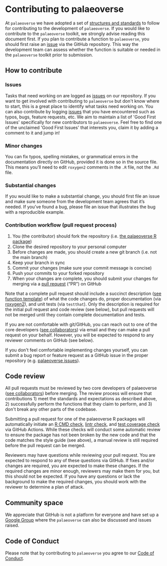 # Contributing to palaeoverse

At `palaeoverse` we have adopted a set of [structures and standards](https://palaeoverse.org/articles/structure-and-standards.html) to follow for contributing to the development of `palaeoverse`. If you would like to contribute to the `palaeoverse` toolkit, we strongly advise reading this document first. If you plan to contribute a function to `palaeoverse`, you should first raise an [issue](https://github.com/palaeoverse/palaeoverse/issues) via the GitHub repository. This way the development team can assess whether the function is suitable or needed in the `palaeoverse` toolkit prior to submission.

## How to contribute

### Issues

Tasks that need working on are logged as [issues](https://github.com/palaeoverse/palaeoverse/issues) on our repository. If you want to get involved with contributing to `palaeoverse` but don't know where to start, this is a great place to identify what tasks need working on. You can also contribute by logging [issues](https://github.com/palaeoverse/palaeoverse/issues) that you have encountered such as typos, bugs, feature requests, etc. We aim to maintain a list of 'Good First Issues' specifically for new contributors to `palaeoverse`. Feel free to find one of the unclaimed 'Good First Issues' that interests you, claim it by adding a comment to it and jump in!

### Minor changes

You can fix typos, spelling mistakes, or grammatical errors in the documentation directly on GitHub, provided it is done so in the source file. This means you’ll need to edit `roxygen2` comments in the `.R` file, not the `.Rd` file.

### Substantial changes

If you would like to make a substantial change, you should first file an issue and make sure someone from the development team agrees that it’s needed. If you’ve found a bug, please file an issue that illustrates the bug with a reproducible example.

### Contribution workflow (pull request process)

1. You (the contributor) should fork the repository (i.e. [the palaeoverse R package](https://github.com/palaeoverse/palaeoverse))
2. Clone the desired repository to your personal computer
3. Before changes are made, you should create a new git branch (i.e. not the main branch)
4. Keep your branch in sync
5. Commit your changes (make sure your commit message is concise)
6. Push your commits to your forked repository
7. When your changes are complete, you should submit your changes for merging via a [pull request](https://docs.github.com/en/pull-requests/collaborating-with-pull-requests/proposing-changes-to-your-work-with-pull-requests/about-pull-requests) (“PR”) on GitHub

Note that a complete pull request should include a succinct description ([see function template](https://github.com/palaeoverse/palaeoverse/blob/main/pull_request_template.md)) of what the code changes do, proper documentation (via [roxygen2](https://roxygen2.r-lib.org)), and unit tests (via `testthat`). Only the description is required for the initial pull request and code review (see below), but pull requests will not be merged until they contain complete documentation and tests.

If you are not comfortable with git/GitHub, you can reach out to one of the core developers ([see collaborators](https://github.com/palaeoverse/palaeoverse)) via email and they can make a pull request on your behalf. However, you will be expected to respond to any reviewer comments on GitHub (see below).

If you don't feel comfortable implementing changes yourself, you can submit a bug report or feature request as a GitHub issue in the proper repository (e.g. [palaeoverse issues](https://github.com/palaeoverse/palaeoverse/issues)).

## Code review

All pull requests must be reviewed by two core developers of palaeoverse ([see collaborators](https://github.com/palaeoverse/palaeoverse)) before merging. The review process will ensure that contributions 1) meet the standards and expectations as described above, 2) successfully perform the functions that they claim to perform, and 3) don't break any other parts of the codebase.

Submitting a pull request for one of the palaeoverse R packages will automatically initiate an [R CMD check]( https://r-pkgs.org/check.html), [lintr check](https://lintr.r-lib.org/index.html), and [test coverage check](https://github.com/r-lib/covr) via GitHub Actions. While these checks will conduct some automatic review to ensure the package has not been broken by the new code and that the code matches the style guide (see above), a manual review is still required before the pull request can be merged.

Reviewers may have questions while reviewing your pull request. You are expected to respond to any of these questions via GitHub. If fixes and/or changes are required, you are expected to make these changes. If the required changes are minor enough, reviewers may make them for you, but this should not be expected. If you have any questions or lack the background to make the required changes, you should work with the reviewer to determine a plan of attack.

## Community space

We appreciate that GitHub is not a platform for everyone and have set up a [Google Group](https://groups.google.com/g/palaeoverse) where the `palaeoverse` can also be discussed and issues raised.

## Code of Conduct

Please note that by contributing to `palaeoverse` you agree to our [Code of Conduct](https://palaeoverse.org/CODE_OF_CONDUCT.html).
